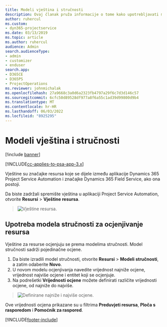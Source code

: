 ```yaml
---
title: Modeli vještina i stručnosti
description: Ovaj članak pruža informacije o tome kako upotrebljavati modele vještina i stručnosti.
author: ruhercul
ms.custom:
- dyn365-projectservice
ms.date: 03/13/2019
ms.topic: article
ms.author: ruhercul
audience: Admin
search.audienceType:
- admin
- customizer
- enduser
search.app:
- D365CE
- D365PS
- ProjectOperations
ms.reviewer: johnmichalak
ms.openlocfilehash: 27a9668c3a0d6a2323fb4797a29f6c7d3d146c57
ms.sourcegitcommit: 6cfc50d89528df977a8f6a55c1ad39d99800d9b4
ms.translationtype: MT
ms.contentlocale: hr-HR
ms.lasthandoff: 06/03/2022
ms.locfileid: "8925295"
---
```

# <a name="skills-and-proficiency-models"></a>Modeli vještina i stručnosti

[!include [banner](../includes/psa-now-project-operations.md)]

[!INCLUDE[cc-applies-to-psa-app-3.x](../includes/cc-applies-to-psa-app-3x.md)]

Vještine su značajke resursa koje se dijele između aplikacije Dynamics 365 Project Service Automation i značajke Dynamics 365 Field Service, ako ona postoji. 

Da biste zadržali spremište vještina u aplikaciji Project Service Automation, otvorite **Resursi** \> **Vještine resursa**. 

> ![Vještine resursa.](media/Resource-Management-image84.png)

## <a name="use-proficiency-models-to-rate-resources"></a>Upotreba modela stručnosti za ocjenjivanje resursa

Vještine za resurse ocjenjuju se prema modelima stručnosti. Model stručnosti sadrži pojedinačne ocjene. 

1. Da biste izradili model stručnosti, otvorite **Resursi** \> **Modeli stručnosti**, a zatim odaberite **Novo**.
2. U novom modelu ocjenjivanja navedite vrijednost najniže ocjene, vrijednost najviše ocjene i entitet koji se ocjenjuje.
3. Na podrešetki **Vrijednosti ocjene** možete definirati različite vrijednosti ocjene, od najniže do najviše.

> ![Definirane najniže i najviše ocjene.](media/Resource-Management-image85.png)

Ove vrijednosti ocjena prikazane su u filtrima **Preduvjeti resursa**, **Ploča s rasporedom** i **Pomoćnik za raspored**.


[!INCLUDE[footer-include](../includes/footer-banner.md)]

